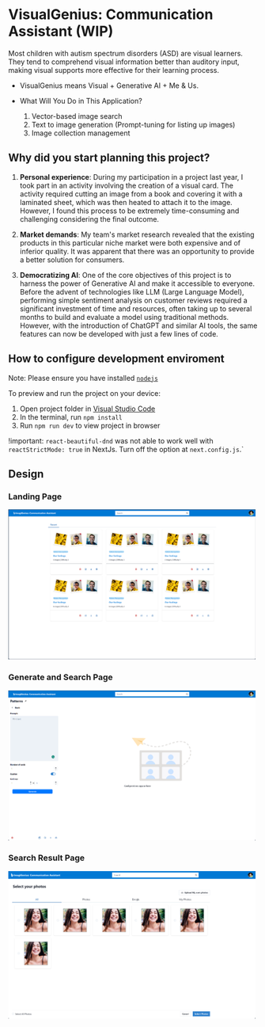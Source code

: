 
# VisualGenius: Communication Assistant (WIP)

Most children with autism spectrum disorders (ASD) are visual learners. They tend to comprehend visual information better than auditory input, making visual supports more effective for their learning process.

- VisualGenius means Visual + Generative AI + Me & Us.

- What Will You Do in This Application?

  1. Vector-based image search
  1. Text to image generation (Prompt-tuning for listing up images)
  1. Image collection management

## Why did you start planning this project?

1. <b>Personal experience</b>: During my participation in a project last year, I took part in an activity involving the creation of a visual card. The activity required cutting an image from a book and covering it with a laminated sheet, which was then heated to attach it to the image. However, I found this process to be extremely time-consuming and challenging considering the final outcome.

2. <b>Market demands</b>: My team's market research revealed that the existing products in this particular niche market were both expensive and of inferior quality. It was apparent that there was an opportunity to provide a better solution for consumers.

3. <b>Democratizing AI</b>: One of the core objectives of this project is to harness the power of Generative AI and make it accessible to everyone. Before the advent of technologies like LLM (Large Language Model), performing simple sentiment analysis on customer reviews required a significant investment of time and resources, often taking up to several months to build and evaluate a model using traditional methods. However, with the introduction of ChatGPT and similar AI tools, the same features can now be developed with just a few lines of code.

## How to configure development enviroment

  Note: Please ensure you have installed <code><a href="https://nodejs.org/en/download/">nodejs</a></code>

  To preview and run the project on your device:

  1. Open project folder in <a href="https://code.visualstudio.com/download">Visual Studio Code</a>
  2. In the terminal, run `npm install`
  3. Run `npm run dev` to view project in browser

  !important: `react-beautiful-dnd` was not able to work well with `reactStrictMode: true` in NextJs.
  Turn off the option at `next.config.js`.`

## Design

### Landing Page

  <img src="docs/home.png" alt="home" width="500"/>   

### Generate and Search Page

  <img src="docs/generate.png" alt="generate" width="500"/> 

### Search Result Page

  <img src="docs/select.png" alt="select" width="500"/> 
  
